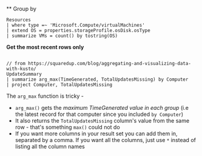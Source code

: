 
** Group by
```kql
Resources
| where type =~ 'Microsoft.Compute/virtualMachines'
| extend OS = properties.storageProfile.osDisk.osType
| summarize VMs = count() by tostring(OS)
```

**Get the most recent rows only**
```kql

// from https://squaredup.com/blog/aggregating-and-visualizing-data-with-kusto/
UpdateSummary
| summarize arg_max(TimeGenerated, TotalUpdatesMissing) by Computer 
| project Computer, TotalUpdatesMissing 
```

The `arg_max` function is tricky - 
- `arg_max()` gets the *maximum TimeGenerated value in each group* (i.e the latest record for that computer since you included `by Computer`) 
- It also returns the `TotalUpdatesMissing` column's value from the same row - that's something `max()` could not do 
- If you want more columns in your result set you can add them in, separated by a comma.  If you want all the columns, just use `*` instead of listing all the column names

